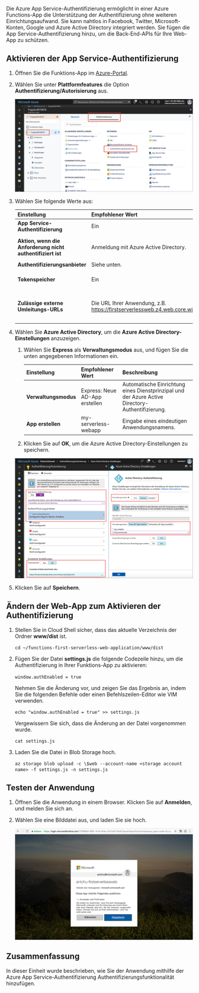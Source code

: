 Die Azure App Service-Authentifizierung ermöglicht in einer Azure Functions-App die Unterstützung der Authentifizierung ohne weiteren Einrichtungsaufwand. Sie kann nahtlos in Facebook, Twitter, Microsoft-Konten, Google und Azure Active Directory integriert werden. Sie fügen die App Service-Authentifizierung hinzu, um die Back-End-APIs für Ihre Web-App zu schützen.

## <a name="enable-app-service-authentication"></a>Aktivieren der App Service-Authentifizierung

1. Öffnen Sie die Funktions-App im [Azure-Portal](https://portal.azure.com/?azure-portal=true).

1. Wählen Sie unter **Plattformfeatures** die Option **Authentifizierung/Autorisierung** aus.

    ![Wählen Sie „Authentifizierung und Autorisierung“ aus.](../media/6-authorization.jpg)

1. Wählen Sie folgende Werte aus:
    
    | Einstellung      |  Empfohlener Wert   | Beschreibung                                        |
    | --- | --- | ---|
    | **App Service-Authentifizierung** | Ein | Aktiviert die Authentifizierung. |
    | **Aktion, wenn die Anforderung nicht authentifiziert ist** | Anmeldung mit Azure Active Directory. | Auswahl einer konfigurierte Authentifizierungsmethode (siehe unten). |
    | **Authentifizierungsanbieter** | Siehe unten. | Siehe unten. |
    | **Tokenspeicher** | Ein | Ermöglicht App Service das Speichern und Verwalten von Token. |
    | **Zulässige externe Umleitungs-URLs** | Die URL Ihrer Anwendung, z.B. https://firstserverlessweb.z4.web.core.windows.net/. | URLs, an die App Service Anforderungen umleiten darf, nachdem ein Benutzer authentifiziert wurde. |

1. Wählen Sie **Azure Active Directory**, um die **Azure Active Directory-Einstellungen** anzuzeigen.

    1. Wählen Sie **Express** als **Verwaltungsmodus** aus, und fügen Sie die unten angegebenen Informationen ein.
    
        | Einstellung      |  Empfohlener Wert   | Beschreibung                                        |
        | --- | --- | ---|
        | **Verwaltungsmodus** | Express: Neue AD-App erstellen | Automatische Einrichtung eines Dienstprinzipal und der Azure Active Directory-Authentifizierung. |
        | **App erstellen** | my-serverless-webapp | Eingabe eines eindeutigen Anwendungsnamens. |
    
    1. Klicken Sie auf **OK**, um die Azure Active Directory-Einstellungen zu speichern.

    ![„Authentifizierung und Autorisierung“ und „Azure Active Directory-Einstellungen“](../media/6-create-aad.png)


1. Klicken Sie auf **Speichern**.


## <a name="modify-the-web-app-to-enable-authentication"></a>Ändern der Web-App zum Aktivieren der Authentifizierung

1. Stellen Sie in Cloud Shell sicher, dass das aktuelle Verzeichnis der Ordner **www/dist** ist.

    ```azurecli
    cd ~/functions-first-serverless-web-application/www/dist
    ```

1. Fügen Sie der Datei **settings.js** die folgende Codezeile hinzu, um die Authentifizierung in Ihrer Funktions-App zu aktivieren:

    `window.authEnabled = true`

    Nehmen Sie die Änderung vor, und zeigen Sie das Ergebnis an, indem Sie die folgenden Befehle oder einen Befehlszeilen-Editor wie VIM verwenden.

    ```azurecli
    echo "window.authEnabled = true" >> settings.js
    ```

    Vergewissern Sie sich, dass die Änderung an der Datei vorgenommen wurde.

    ```azurecli
    cat settings.js
    ```

1. Laden Sie die Datei in Blob Storage hoch.

    ```azurecli
    az storage blob upload -c \$web --account-name <storage account name> -f settings.js -n settings.js
    ```


## <a name="test-the-application"></a>Testen der Anwendung

1. Öffnen Sie die Anwendung in einem Browser. Klicken Sie auf **Anmelden**, und melden Sie sich an.

1. Wählen Sie eine Bilddatei aus, und laden Sie sie hoch.

    ![Anmeldeseite](../media/6-aad-auth.png)
    

## <a name="summary"></a>Zusammenfassung

In dieser Einheit wurde beschrieben, wie Sie der Anwendung mithilfe der Azure App Service-Authentifizierung Authentifizierungsfunktionalität hinzufügen.